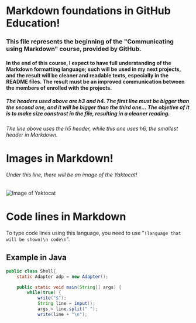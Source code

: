# Markdown foundations in GitHub Education!
### This file represents the beginning of the "Communicating using Markdown" course, provided by GitHub.
#### In the end of this course, I expect to have full understanding of the Markdown formatting language; such will be used in my next projects, and the result will be cleaner and readable texts, especially in the README files. The result must be an improved communication between the members of enrolled with the projects.
##### The headers used above are h3 and h4. The first line must be bigger than the second one, and it will be bigger than the third one... The objetive of it is to make size constrast in the file, resulting in a cleaner reading.
###### The line above uses the h5 header, while this one uses h6, the smallest header in Markdown.

# Images in Markdown!
###### Under this line, there will be an image of the Yaktocat!

![Image of Yaktocat](https://octodex.github.com/images/yaktocat.png)

# Code lines in Markdown
To type code lines using this language, you need to use "```(language that will be shown)\n code\n```".

## Example in Java
``` Java
public class Shell{
    static Adapter adp = new Adapter();

    public static void main(String[] args) {
        while(true) {
            write("$");
            String line = input();
            args = line.split(" ");
            write(line + "\n");
```
